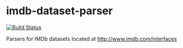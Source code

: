 # imdb-dataset-parser
[![Build Status](https://travis-ci.org/fbex/imdb-dataset-parser.svg?branch=master)](https://travis-ci.org/fbex/imdb-dataset-parser)

Parsers for IMDb datasets located at http://www.imdb.com/interfaces
